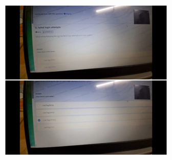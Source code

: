 ![alt text](<WhatsApp Image 2024-09-02 at 07.51.40_5f627d2d.jpg>)
![alt text](<WhatsApp Image 2024-09-02 at 07.51.41_3d25ddd7.jpg>)